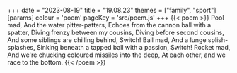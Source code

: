 +++
date = "2023-08-19"
title = "19.08.23"
themes = ["family", "sport"]
[params]
  colour = 'poem'
  pageKey = 'src/poem.js'
+++
{{< poem >}}
Pool mad,
And the water pitter-patters,
Echoes from the cannon ball with a spatter,
Diving frenzy between my cousins,
Diving before second cousins,
And some siblings are chilling behind,
Switch!
Ball mad,
And a lunge splish-splashes,
Sinking beneath a tapped ball with a passion,
Switch!
Rocket mad,
And we're chucking coloured missiles into the deep,
At each other, and we race to the bottom.
{{< /poem >}}